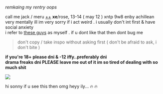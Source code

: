 *remkaing my rentry oops*

call me jack / meru [++](https://en.pronouns.page/@gigolo) **xe**/rose, 13-14 ( may 12 ) xntp 9w8 enby achillean  
very mentally ill im very sorry if i act weird . i usually don't int first & have social anxiety  
i refer to [these guys](https://txti.es/lastwish) as myself . if u dont like that then dont bug me 

> don't copy / take inspo without asking first ( don't be afraid to ask, i don't bite )

**if you're 18+ please dni & -12 iffy..preferably dni**  
**drama freaks dni PLEASE leave me out of it im so tired of dealing with so much shit**

![](https://cdn.discordapp.com/attachments/729124835296280689/1068074827069542440/image.jpeg)

hi sonny if u see this then omg heyy ily... :fire: :fire:
